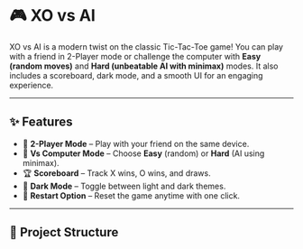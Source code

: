 # 🎮 XO vs AI  

XO vs AI is a modern twist on the classic Tic-Tac-Toe game! You can play with a friend in 2-Player mode or challenge the computer with **Easy (random moves)** and **Hard (unbeatable AI with minimax)** modes. It also includes a scoreboard, dark mode, and a smooth UI for an engaging experience.  

---

## ✨ Features
- 👫 **2-Player Mode** – Play with your friend on the same device.  
- 🤖 **Vs Computer Mode** – Choose **Easy** (random) or **Hard** (AI using minimax).  
- 🏆 **Scoreboard** – Track X wins, O wins, and draws.  
- 🌙 **Dark Mode** – Toggle between light and dark themes.  
- 🔁 **Restart Option** – Reset the game anytime with one click.  

---

## 📂 Project Structure
